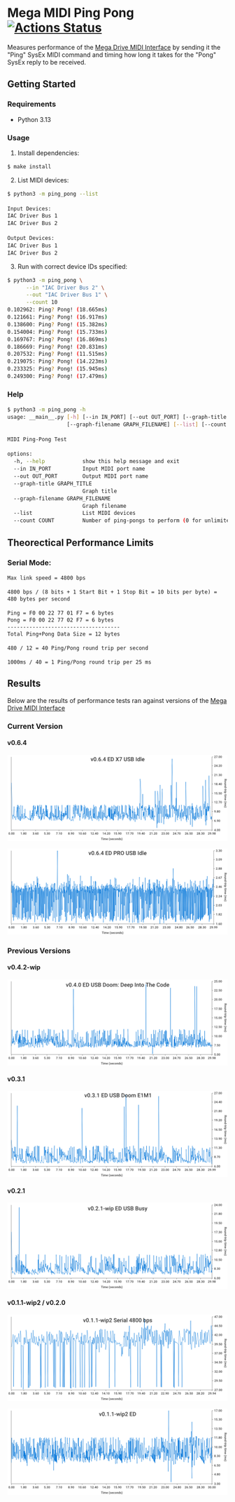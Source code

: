 # Mega MIDI Ping Pong [![Actions Status](https://github.com/rhargreaves/mega-midi-ping-pong/workflows/Test/badge.svg)](https://github.com/rhargreaves/mega-midi-ping-pong/actions)

Measures performance of the [Mega Drive MIDI Interface](https://github.com/rhargreaves/mega-drive-midi-interface) by sending it the "Ping" SysEx MIDI command and timing how long it takes for the "Pong" SysEx reply to be received.

## Getting Started

### Requirements

- Python 3.13

### Usage

1. Install dependencies:

```sh
$ make install
```

2. List MIDI devices:

```sh
$ python3 -m ping_pong --list

Input Devices:
IAC Driver Bus 1
IAC Driver Bus 2

Output Devices:
IAC Driver Bus 1
IAC Driver Bus 2
```

3. Run with correct device IDs specified:

```sh
$ python3 -m ping_pong \
      --in "IAC Driver Bus 2" \
      --out "IAC Driver Bus 1" \
      --count 10
0.102962: Ping? Pong! (18.665ms)
0.121661: Ping? Pong! (16.917ms)
0.138600: Ping? Pong! (15.382ms)
0.154004: Ping? Pong! (15.733ms)
0.169767: Ping? Pong! (16.869ms)
0.186669: Ping? Pong! (20.831ms)
0.207532: Ping? Pong! (11.515ms)
0.219075: Ping? Pong! (14.223ms)
0.233325: Ping? Pong! (15.945ms)
0.249300: Ping? Pong! (17.479ms)
```

### Help

```sh
$ python3 -m ping_pong -h
usage: __main__.py [-h] [--in IN_PORT] [--out OUT_PORT] [--graph-title GRAPH_TITLE]
                   [--graph-filename GRAPH_FILENAME] [--list] [--count COUNT]

MIDI Ping-Pong Test

options:
  -h, --help            show this help message and exit
  --in IN_PORT          Input MIDI port name
  --out OUT_PORT        Output MIDI port name
  --graph-title GRAPH_TITLE
                        Graph title
  --graph-filename GRAPH_FILENAME
                        Graph filename
  --list                List MIDI devices
  --count COUNT         Number of ping-pongs to perform (0 for unlimited)
```

## Theorectical Performance Limits

### Serial Mode:

```
Max link speed = 4800 bps

4800 bps / (8 bits + 1 Start Bit + 1 Stop Bit = 10 bits per byte) = 480 bytes per second

Ping = F0 00 22 77 01 F7 = 6 bytes
Pong = F0 00 22 77 02 F7 = 6 bytes
------------------------------------
Total Ping+Pong Data Size = 12 bytes

480 / 12 = 40 Ping/Pong round trip per second

1000ms / 40 = 1 Ping/Pong round trip per 25 ms
```

## Results

Below are the results of performance tests ran against versions of the [Mega Drive MIDI Interface](https://github.com/rhargreaves/mega-drive-midi-interface)

### Current Version

#### v0.6.4

![v0.6.4 - EverDrive X7 USB - Idle](results/v0.6.4/ed-x7-idle-2.png)

![v0.6.4 - EverDrive PRO USB - Idle](results/v0.6.4/ed-pro-idle-5.png)

### Previous Versions

#### v0.4.2-wip

![v0.4.2-wip - Doom E1M1, EverDrive USB](results/v0.4.2-wip/ed-deep-into-code.png)

#### v0.3.1

![v0.3.1 - Doom E1M1, EverDrive USB](results/v0.3.1/ed-doom.png)

#### v0.2.1

![v0.2.1 - Busy, EverDrive USB](results/v0.2.1-wip/ED-ui-busy-6-new-act-map.png)

#### v0.1.1-wip2 / v0.2.0

![v0.1.1-wip2 - Idle, 4800 BPS Serial](results/v0.1.1-wip2/SER-4800-ui.png)

![v0.1.1-wip2 - Idle, EverDrive USB](results/v0.1.1-wip2/ED-ui.png)
